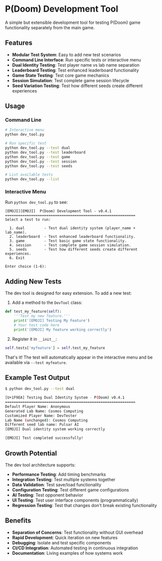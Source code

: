 # P(Doom) Development Tool

A simple but extensible development tool for testing P(Doom) game functionality separately from the main game.

## Features

- **Modular Test System**: Easy to add new test scenarios
- **Command Line Interface**: Run specific tests or interactive menu
- **Dual Identity Testing**: Test player name vs lab name separation
- **Leaderboard Testing**: Test enhanced leaderboard functionality
- **Game State Testing**: Test core game mechanics
- **Session Simulation**: Test complete game session lifecycle
- **Seed Variation Testing**: Test how different seeds create different experiences

## Usage

### Command Line

```bash
# Interactive menu
python dev_tool.py

# Run specific test
python dev_tool.py --test dual
python dev_tool.py --test leaderboard
python dev_tool.py --test game
python dev_tool.py --test session
python dev_tool.py --test seeds

# List available tests
python dev_tool.py --list
```

### Interactive Menu

Run `python dev_tool.py` to see:

```
[EMOJI][EMOJI]  P(Doom) Development Tool - v0.4.1
============================================================
Select a test to run:

  1. dual         - Test dual identity system (player_name + lab_name).
  2. leaderboard  - Test enhanced leaderboard functionality.
  3. game         - Test basic game state functionality.
  4. session      - Test complete game session simulation.
  5. seeds        - Test how different seeds create different experiences.
  6. Exit

Enter choice (1-6): 
```

## Adding New Tests

The dev tool is designed for easy extension. To add a new test:

1. Add a method to the `DevTool` class:
```python
def test_my_feature(self):
    '''Test my new feature.'''
    print('[EMOJI] Testing My Feature')
    # Your test code here
    print('[EMOJI] My feature working correctly')
```

2. Register it in `__init__`:
```python
self.tests['myfeature'] = self.test_my_feature
```

That's it! The test will automatically appear in the interactive menu and be available via `--test myfeature`.

## Example Test Output

```bash
$ python dev_tool.py --test dual

[U+1F9EA] Testing Dual Identity System - P(Doom) v0.4.1
============================================================
Default Player Name: Anonymous
Generated Lab Name: Cosmos Computing
Customized Player Name: DevTester
Lab Name (unchanged): Cosmos Computing
Different seed lab name: Pulsar AI
[EMOJI] Dual identity system working correctly

[EMOJI] Test completed successfully!
```

## Growth Potential

The dev tool architecture supports:

- **Performance Testing**: Add timing benchmarks
- **Integration Testing**: Test multiple systems together
- **Data Validation**: Test save/load functionality  
- **Configuration Testing**: Test different game configurations
- **AI Testing**: Test opponent behavior
- **UI Testing**: Test user interface components (programmatically)
- **Regression Testing**: Test that changes don't break existing functionality

## Benefits

- **Separation of Concerns**: Test functionality without GUI overhead
- **Rapid Development**: Quick iteration on new features
- **Debugging**: Isolate and test specific components
- **CI/CD Integration**: Automated testing in continuous integration
- **Documentation**: Living examples of how systems work
